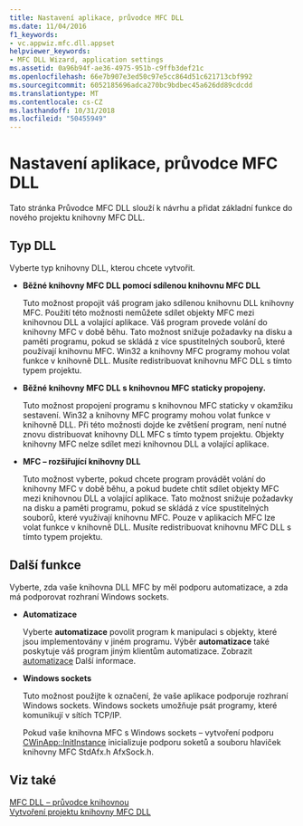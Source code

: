 ```yaml
---
title: Nastavení aplikace, průvodce MFC DLL
ms.date: 11/04/2016
f1_keywords:
- vc.appwiz.mfc.dll.appset
helpviewer_keywords:
- MFC DLL Wizard, application settings
ms.assetid: 0a96b94f-ae36-4975-951b-c9ffb3def21c
ms.openlocfilehash: 66e7b907e3ed50c97e5cc864d51c621713cbf992
ms.sourcegitcommit: 6052185696adca270bc9bdbec45a626dd89cdcdd
ms.translationtype: MT
ms.contentlocale: cs-CZ
ms.lasthandoff: 10/31/2018
ms.locfileid: "50455949"
---
```

# <a name="application-settings-mfc-dll-wizard"></a>Nastavení aplikace, průvodce MFC DLL

Tato stránka Průvodce MFC DLL slouží k návrhu a přidat základní funkce do nového projektu knihovny MFC DLL.

## <a name="dll-type"></a>Typ DLL

Vyberte typ knihovny DLL, kterou chcete vytvořit.

- **Běžné knihovny MFC DLL pomocí sdílenou knihovnu MFC DLL**

   Tuto možnost propojit váš program jako sdílenou knihovnu DLL knihovny MFC. Použití této možnosti nemůžete sdílet objekty MFC mezi knihovnou DLL a volající aplikace. Váš program provede volání do knihovny MFC v době běhu. Tato možnost snižuje požadavky na disku a paměti programu, pokud se skládá z více spustitelných souborů, které používají knihovnu MFC. Win32 a knihovny MFC programy mohou volat funkce v knihovně DLL. Musíte redistribuovat knihovnu MFC DLL s tímto typem projektu.

- **Běžné knihovny MFC DLL s knihovnou MFC staticky propojeny.**

   Tuto možnost propojení programu s knihovnou MFC staticky v okamžiku sestavení. Win32 a knihovny MFC programy mohou volat funkce v knihovně DLL. Při této možnosti dojde ke zvětšení program, není nutné znovu distribuovat knihovny DLL MFC s tímto typem projektu. Objekty knihovny MFC nelze sdílet mezi knihovnou DLL a volající aplikace.

- **MFC – rozšiřující knihovny DLL**

   Tuto možnost vyberte, pokud chcete program provádět volání do knihovny MFC v době běhu, a pokud budete chtít sdílet objekty MFC mezi knihovnou DLL a volající aplikace. Tato možnost snižuje požadavky na disku a paměti programu, pokud se skládá z více spustitelných souborů, které využívají knihovnu MFC. Pouze v aplikacích MFC lze volat funkce v knihovně DLL. Musíte redistribuovat knihovnu MFC DLL s tímto typem projektu.

## <a name="additional-features"></a>Další funkce

Vyberte, zda vaše knihovna DLL MFC by měl podporu automatizace, a zda má podporovat rozhraní Windows sockets.

- **Automatizace**

   Vyberte **automatizace** povolit program k manipulaci s objekty, které jsou implementovány v jiném programu. Výběr **automatizace** také poskytuje váš program jiným klientům automatizace. Zobrazit [automatizace](../../mfc/automation.md) Další informace.

- **Windows sockets**

   Tuto možnost použijte k označení, že vaše aplikace podporuje rozhraní Windows sockets. Windows sockets umožňuje psát programy, které komunikují v sítích TCP/IP.

   Pokud vaše knihovna MFC s Windows sockets – vytvoření podporu [CWinApp::InitInstance](../../mfc/reference/cwinapp-class.md#initinstance) inicializuje podporu soketů a souboru hlaviček knihovny MFC StdAfx.h AfxSock.h.

## <a name="see-also"></a>Viz také

[MFC DLL – průvodce knihovnou](../../mfc/reference/mfc-dll-wizard.md)<br/>
[Vytvoření projektu knihovny MFC DLL](../../mfc/reference/creating-an-mfc-dll-project.md)

